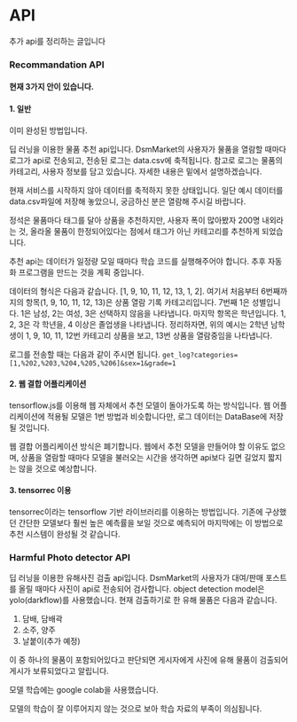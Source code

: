 # API

추가 api를 정리하는 글입니다

### Recommandation API

#### 현재 3가지 안이 있습니다.

#### 1. 일반

이미 완성된 방법입니다.

딥 러닝을 이용한 물품 추천 api입니다. DsmMarket의 사용자가 물품을 열람할 때마다 로그가 api로 전송되고, 전송된 로그는 data.csv에 축적됩니다. 참고로 로그는 물품의 카테고리, 사용자 정보를 담고 있습니다. 자세한 내용은 밑에서 설명하겠습니다. 

현재 서비스를 시작하지 않아 데이터를 축적하지 못한 상태입니다. 일단 예시 데이터를 data.csv파일에 저장해 놓았으니, 궁금하신 분은 열람해 주시길 바랍니다.

정석은 물품마다 태그를 달아 상품을 추천하지만, 사용자 폭이 많아봤자 200명 내외라는 것, 올라올 물품이 한정되어있다는 점에서 태그가 아닌 카테고리를 추천하게 되었습니다.

추천 api는 데이터가 일정량 모일 때마다 학습 코드를 실행해주어야 합니다. 추후 자동화 프로그램을 만드는 것을 계획 중입니다.

데이터의 형식은 다음과 같습니다. [1, 9, 10, 11, 12, 13, 1, 2]. 여기서 처음부터 6번째까지의 항목(1, 9, 10, 11, 12, 13)은 상품 열람 기록 카테고리입니다. 7번째 1은 성별입니다. 1은 남성, 2는 여성, 3은 선택하지 않음을 나타냅니다. 마지막 항목은 학년입니다. 1, 2, 3은 각 학년을, 4 이상은 졸업생을 나타냅니다. 정리하자면, 위의 예시는 2학년 남학생이 1, 9, 10, 11, 12번 카테고리 상품을 보고, 13번 상품을 열람중임을 나타냅니다.

로그를 전송할 때는 다음과 같이 주시면 됩니다.
`get_log?categories=[1,%202,%203,%204,%205,%206]&sex=1&grade=1`

#### 2. 웹 결합 어플리케이션

tensorflow.js를 이용해 웹 자체에서 추천 모델이 돌아가도록 하는 방식입니다. 웹 어플리케이션에 적용될 모델은 1번 방법과 비슷합니다만, 로그 데이터는 DataBase에 저장될 것입니다. 

웹 결합 어플리케이션 방식은 폐기합니다. 웹에서 추천 모델을 만들어야 할 이유도 없으며, 상품을 열람할 때마다 모델을 불러오는 시간을 생각하면 api보다 길면 길었지 짧지는 않을 것으로 예상합니다.

#### 3. tensorrec 이용

tensorrec이라는 tensorflow 기반 라이브러리를 이용하는 방법입니다. 기존에 구상했던 간단한 모델보다 훨씬 높은 예측률을 보일 것으로 예측되어 마지막에는 이 방법으로 추천 시스템이 완성될 것 같습니다.

### Harmful Photo detector API

딥 러닝을 이용한 유해사진 검출 api입니다. DsmMarket의 사용자가 대여/판매 포스트를 올릴 때마다 사진이 api로 전송되어 검사합니다. object detection model은 yolo(darkflow)를 사용했습니다. 현재 검출하기로 한 유해 물품은 다음과 같습니다.

1. 담배, 담배곽
2. 소주, 양주
3. 날붙이(추가 예정)

이 중 하나의 물품이 포함되어있다고 판단되면 게시자에게 사진에 유해 물품이 검출되어 게시가 보류되었다고 알립니다. 

모델 학습에는 google colab을 사용했습니다.

모델의 학습이 잘 이루어지지 않는 것으로 보아 학습 자료의 부족이 의심됩니다.
